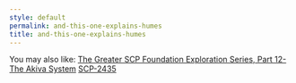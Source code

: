 ```yaml
---
style: default
permalink: and-this-one-explains-humes
title: and-this-one-explains-humes
---
```

You may also like:
[The Greater SCP Foundation Exploration Series, Part 12-The Akiva System](http://scp-wiki.net/this-url-will-explain-akivas)
[SCP-2435](http://scp-wiki.net/scp-2435)